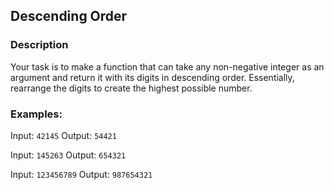 ## Descending Order

### Description

Your task is to make a function that can take any non-negative integer as an argument and return it with its digits in descending order. Essentially, rearrange the digits to create the highest possible number.

### Examples:

Input: `42145` Output: `54421`

Input: `145263` Output: `654321`

Input: `123456789` Output: `987654321`
